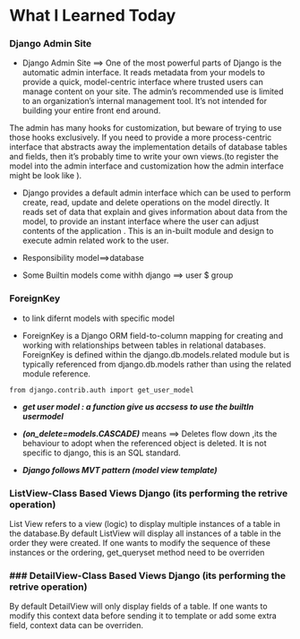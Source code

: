 # What I Learned Today

### Django Admin Site
- Django Admin Site ==> One of the most powerful parts of Django is the automatic admin interface. It reads metadata from your models to provide a quick, model-centric interface where trusted users can manage content on your site. The admin’s recommended use is limited to an organization’s internal management tool. It’s not intended for building your entire front end around.

The admin has many hooks for customization, but beware of trying to use those hooks exclusively. If you need to provide a more process-centric interface that abstracts away the implementation details of database tables and fields, then it’s probably time to write your own views.(to register the model into the admin interface and customization how the admin interface might be look like ). 


- Django provides a default admin interface which can be used to perform create, read, update and delete operations on the model directly. It reads set of data that explain and gives information about data from the model, to provide an instant interface where the user can adjust contents of the application . This is an in-built module and design to execute admin related work to the user.

- Responsibility model==>database

- Some Builtin models come withh django ==> user $ group

### ForeignKey
- to link difernt models with specific model 

- ForeignKey is a Django ORM field-to-column mapping for creating and working with relationships between tables in relational databases. ForeignKey is defined within the django.db.models.related module but is typically referenced from django.db.models rather than using the related module reference.

`from django.contrib.auth import get_user_model`

- ***get user model : a function give us accsess to use the builtIn usermodel***

-  ***(on_delete=models.CASCADE)*** means ==> Deletes flow down ,its the behaviour to adopt when the referenced object is deleted. It is not specific to django, this is an SQL standard.

- ***Django follows MVT pattern (model view template)***

### ListView-Class Based Views Django (its performing the retrive operation)
List View refers to a view (logic) to display multiple instances of a table in the database.By default ListView will display all instances of a table in the order they were created.
If one wants to modify the sequence of these instances or the ordering, get_queryset method need to be overriden

### ### DetailView-Class Based Views Django (its performing the retrive operation)
By default DetailView will only display fields of a table. If one wants to modify this context data before sending it to template or add some extra field, context data can be overriden.





